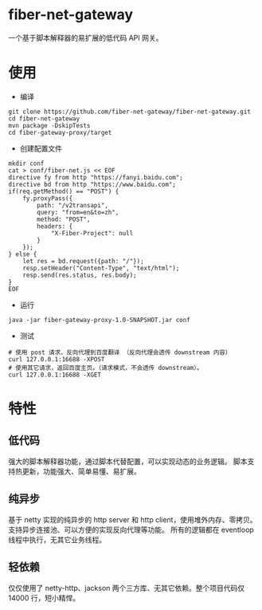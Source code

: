 # fiber-net-gateway 
一个基于脚本解释器的易扩展的低代码 API 网关。


# 使用

- 编译
```
git clone https://github.com/fiber-net-gateway/fiber-net-gateway.git
cd fiber-net-gateway
mvn package -DskipTests
cd fiber-gateway-proxy/target
```

- 创建配置文件
```
mkdir conf
cat > conf/fiber-net.js << EOF
directive fy from http "https://fanyi.baidu.com";
directive bd from http "https://www.baidu.com";
if(req.getMethod() == "POST") {
    fy.proxyPass({
        path: "/v2transapi",
        query: "from=en&to=zh",
        method: "POST",
        headers: {
            "X-Fiber-Project": null
        }
    });
} else {
    let res = bd.request({path: "/"});
    resp.setHeader("Content-Type", "text/html");
    resp.send(res.status, res.body);
}
EOF
```

- 运行
```
java -jar fiber-gateway-proxy-1.0-SNAPSHOT.jar conf
```

- 测试
```
# 使用 post 请求，反向代理到百度翻译 （反向代理会透传 downstream 内容）
curl 127.0.0.1:16688 -XPOST
# 使用其它请求，返回百度主页。（请求模式，不会透传 downstream）。
curl 127.0.0.1:16688 -XGET
```

# 特性

## 低代码
强大的脚本解释器功能，通过脚本代替配置，可以实现动态的业务逻辑。
脚本支持热更新，功能强大、简单易懂、易扩展。

## 纯异步
基于 netty 实现的纯异步的 http server 和 http client，使用堆外内存、零拷贝。
支持异步连接池、可以方便的实现反向代理等功能。
所有的逻辑都在 eventloop 线程中执行，无其它业务线程。

## 轻依赖
仅仅使用了 netty-http、jackson 两个三方库、无其它依赖。整个项目代码仅 14000 行，短小精悍。



